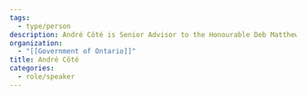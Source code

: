 ```yaml
---
tags:
  - type/person
description: André Côté is Senior Advisor to the Honourable Deb Matthews, Ontario's Deputy Premier and Minister Responsible for Digital Government
organization:
  - "[[Government of Ontario]]"
title: André Côté
categories:
  - role/speaker
---
```


